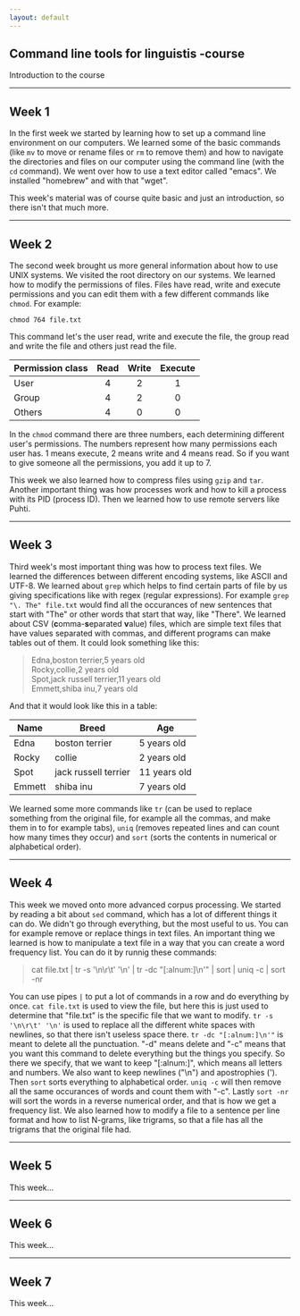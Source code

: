```yaml
---
layout: default
---
```


## Command line tools for linguistis -course

Introduction to the course

***

## Week 1

In the first week we started by learning how to set up a command line environment on our computers.
We learned some of the basic commands (like `mv` to move or rename files or `rm` to remove them) and how
to navigate the directories and files on our computer using the command line (with the `cd` command).
We went over how to use a text editor called "emacs". We installed "homebrew" and with that "wget". 

This week's material was of course quite basic and just an introduction, so there isn't that much more.

***

## Week	2

The second week brought us more general information about how to use UNIX systems. We visited the root
directory on our systems. We learned how to modify the permissions of files. Files have read, write and
execute permissions and you can edit them with a few different commands like `chmod`. For example:

`chmod 764 file.txt`

This command let's the user read, write and execute the file, the group read and write the file and others just read
the file.

| Permission class | Read | Write | Execute |
|------------------|:----:|:-----:|:-------:|
|User              |4     |2      |1        |
|Group             |4     |2      |0        |
|Others            |4     |0      |0        |

In the `chmod` command there are three numbers, each determining different user's permissions. The numbers 
represent how many permissions each user has. 1 means execute, 2 means write and 4 means read. So if you want 
to give someone all the permissions, you add it up to 7.

This week we also learned how to compress files using `gzip` and `tar`. Another important thing was how processes
work and how to kill a process with its PID (process ID). Then we learned how to use remote servers like Puhti.

***

## Week	3

Third week's most important thing was how to process text files. We learned the differences between different
encoding systems, like ASCII and UTF-8. We learned about `grep` which helps to find certain parts of file
by us giving specifications like with regex (regular expressions). For example `grep "\. The" file.txt` would find all the occurances
of new sentences that start with "The" or other words that start that way, like "There". We learned about
CSV (**c**omma-**s**eparated **v**alue) files, which are simple text files that have values separated with
commas, and different programs can make tables out of them. It could look something like this:

> Edna,boston terrier,5 years old  
> Rocky,collie,2 years old  
> Spot,jack russell terrier,11 years old  
> Emmett,shiba inu,7 years old  

And that it would look like this in a table:

| Name   | Breed                | Age          |
|--------|----------------------|--------------|
| Edna   | boston terrier       | 5 years old  |
| Rocky  | collie               | 2 years old  |
| Spot   | jack russell terrier | 11 years old |
| Emmett | shiba inu            | 7 years old  |

We learned some more commands like `tr` (can be used to replace something from the original file,
for example all the commas, and make them in to for example tabs), `uniq` (removes repeated lines and can
count how many times they occur) and `sort` (sorts the contents in numerical or alphabetical order).

***

## Week	4

This week we moved onto more advanced corpus processing. We started by reading a bit about `sed` command,
which has a lot of different things it can do. We didn't go through everything, but the most useful to us.
You can for example remove or replace things in text files. An important thing we learned is how to
manipulate a text file in a way that you can create a word frequency list. You can do it by runnig these
commands:

> cat file.txt | tr -s '\n\r\t' '\n' | tr -dc "[:alnum:]\n'" | sort | uniq -c | sort -nr 

You can use pipes `|` to put a lot of commands in a row and do everything by once. `cat file.txt`
is used to view the file, but here this is just used to determine that "file.txt" is the specific
file that we want to modify. `tr -s '\n\r\t' '\n'` is used to replace all the different white spaces
with newlines, so that there isn't useless space there. `tr -dc "[:alnum:]\n'"` is meant to delete
all the punctuation. "-d" means delete and "-c" means that you want this command to delete everything
but the things you specify. So there we specify, that we want to keep "[:alnum:]", which means all
letters and numbers. We also want to keep newlines ("\n") and apostrophies ('). Then `sort` sorts
everything to alphabetical order. `uniq -c` will then remove all the same occurances of words
and count them with "-c". Lastly `sort -nr` will sort the words in a reverse numerical order,
and that is how we get a frequency list. We also learned how to modify a file to a sentence
per line format and how to list N-grams, like trigrams, so that a file has all the trigrams
that the original file had.

***

## Week	5

This week...

***

## Week	6

This week...

***

## Week	7

This week...